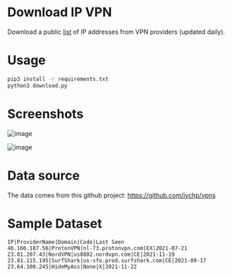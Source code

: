 # Download IP VPN
Download a public [list](https://raw.githubusercontent.com/jychp/vpns/main/servers.lst) of IP addresses from VPN providers (updated daily).

# Usage
```bash
pip3 install -r requirements.txt
python3 download.py
```

# Screenshots

![image](https://user-images.githubusercontent.com/75697623/143032867-89072b68-78c4-442a-9697-55b6cb958e91.png)

![image](https://user-images.githubusercontent.com/75697623/143032946-b3425104-99c7-4dd4-91c1-13d154f2d26d.png)

# Data source
The data comes from this github project: https://github.com/jychp/vpns

# Sample Dataset
```
IP|ProviderName|Domain|Code|Last Seen
46.166.187.56|ProtonVPN|nl-73.protonvpn.com|EX|2021-07-21
23.81.207.43|NordVPN|us8802.nordvpn.com|CE|2021-11-19
23.81.115.195|SurfShark|us-sfo.prod.surfshark.com|CE|2021-09-17
23.64.100.245|HideMyAss|None|X|2021-11-22
```
